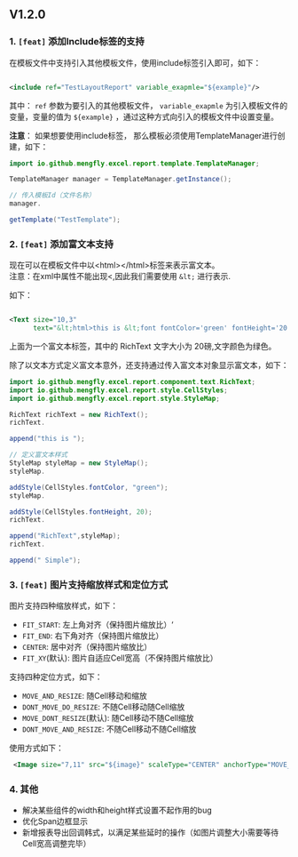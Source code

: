 ## V1.2.0

### 1. `[feat]` 添加Include标签的支持

在模板文件中支持引入其他模板文件，使用include标签引入即可，如下：

  ```xml

<include ref="TestLayoutReport" variable_exapmle="${example}"/> 
  ```

其中： `ref` 参数为要引入的其他模板文件， `variable_exapmle` 为引入模板文件的变量，变量的值为 `${example}`
，通过这种方式向引入的模板文件中设置变量。

**注意**： 如果想要使用include标签， 那么模板必须使用TemplateManager进行创建，如下：

```java
import io.github.mengfly.excel.report.template.TemplateManager;

TemplateManager manager = TemplateManager.getInstance();

// 传入模板Id（文件名称）
manager.

getTemplate("TestTemplate");
```

### 2. `[feat]` 添加富文本支持

现在可以在模板文件中以\<html\>\</html\>标签来表示富文本。  
注意：在xml中属性不能出现\<,因此我们需要使用 `&lt;` 进行表示.

如下：

```xml

<Text size="10,3"
      text="&lt;html>this is &lt;font fontColor='green' fontHeight='20'>RichText&lt;/font> Simple&lt;/html>"/>
```

上面为一个富文本标签，其中的 RichText 文字大小为 20磅,文字颜色为绿色。

除了以文本方式定义富文本意外，还支持通过传入富文本对象显示富文本，如下：

```java
import io.github.mengfly.excel.report.component.text.RichText;
import io.github.mengfly.excel.report.style.CellStyles;
import io.github.mengfly.excel.report.style.StyleMap;

RichText richText = new RichText();
richText.

append("this is ");

// 定义富文本样式
StyleMap styleMap = new StyleMap();
styleMap.

addStyle(CellStyles.fontColor, "green");
styleMap.

addStyle(CellStyles.fontHeight, 20);
richText.

append("RichText",styleMap);
richText.

append(" Simple");

```

### 3. `[feat]` 图片支持缩放样式和定位方式

图片支持四种缩放样式，如下：

+ `FIT_START`: 左上角对齐（保持图片缩放比）‘
+ `FIT_END`: 右下角对齐（保持图片缩放比）
+ `CENTER`: 居中对齐（保持图片缩放比）
+ `FIT_XY`(默认): 图片自适应Cell宽高（不保持图片缩放比）

支持四种定位方式，如下：

+ `MOVE_AND_RESIZE`: 随Cell移动和缩放
+ `DONT_MOVE_DO_RESIZE`:  不随Cell移动随Cell缩放
+ `MOVE_DONT_RESIZE`(默认):   随Cell移动不随Cell缩放
+ `DONT_MOVE_AND_RESIZE`:   不随Cell移动不随Cell缩放

使用方式如下：

```xml
 <Image size="7,11" src="${image}" scaleType="CENTER" anchorType="MOVE_AND_RESIZE"/>
```

### 4. 其他
+ 解决某些组件的width和height样式设置不起作用的bug
+ 优化Span边框显示
+ 新增报表导出回调韩式，以满足某些延时的操作（如图片调整大小需要等待Cell宽高调整完毕）
